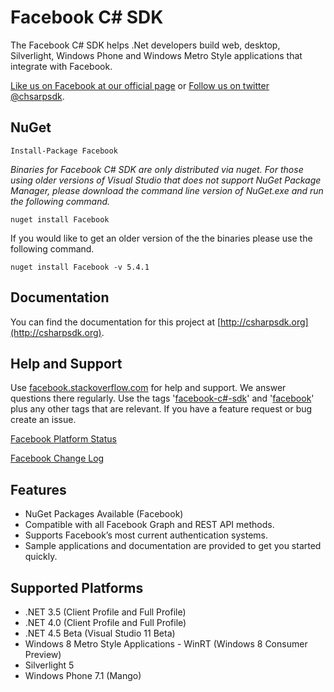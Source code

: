# Facebook C# SDK
The Facebook C# SDK helps .Net developers build web, desktop, Silverlight, Windows Phone and Windows Metro Style applications that integrate with Facebook.

[Like us on Facebook at our official page](http://facebook.com/csharpsdk) or [Follow us on twitter @chsarpsdk](http://twitter.com/csharpsdk).

## NuGet

    Install-Package Facebook

*Binaries for Facebook C# SDK are only distributed via nuget. For those using older versions of Visual Studio that
does not support NuGet Package Manager, please download the command line version of NuGet.exe and run the following
command.*

    nuget install Facebook
    
If you would like to get an older version of the the binaries please use the following command.

    nuget install Facebook -v 5.4.1
    
## Documentation
You can find the documentation for this project at [http://csharpsdk.org](http://csharpsdk.org).

## Help and Support
Use [facebook.stackoverflow.com](http://facebook.stackoverflow.com) for help and support. We answer questions there regularly. Use the tags '[facebook-c#-sdk](http://stackoverflow.com/questions/tagged/facebook-c%23-sdk)' and '[facebook](http://stackoverflow.com/questions/tagged/facebook)' plus any other tags that are relevant. If you have a feature request or bug create an issue.

[Facebook Platform Status](https://developers.facebook.com/live_status)

[Facebook Change Log](https://developers.facebook.com/docs/changelog/)

## Features
* NuGet Packages Available (Facebook)
* Compatible with all Facebook Graph and REST API methods.
* Supports Facebook’s most current authentication systems.
* Sample applications and documentation are provided to get you started quickly.

## Supported Platforms
* .NET 3.5 (Client Profile and Full Profile)
* .NET 4.0 (Client Profile and Full Profile)
* .NET 4.5 Beta (Visual Studio 11 Beta)
* Windows 8 Metro Style Applications - WinRT (Windows 8 Consumer Preview)
* Silverlight 5
* Windows Phone 7.1 (Mango)
 

